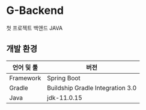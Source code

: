 # G-Backend
첫 프로젝트 백앤드 JAVA

## 개발 환경

| 언어 및 툴 | 버전 |
|--|--|
| Framework | Spring Boot |
| Gradle | Buildship Gradle Integration 3.0 |
| Java | jdk-11.0.15 |
